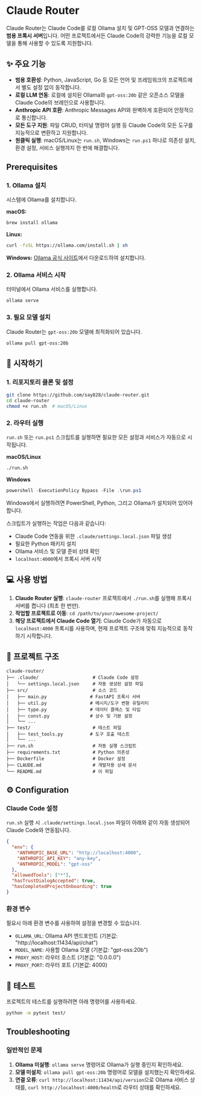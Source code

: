 # Claude Router

Claude Router는 Claude Code를 로컬 Ollama 설치 및 GPT-OSS 모델과 연결하는 **범용 프록시 서버**입니다. 어떤 프로젝트에서든 Claude Code의 강력한 기능을 로컬 모델을 통해 사용할 수 있도록 지원합니다.

## ✨ 주요 기능

*   **범용 호환성**: Python, JavaScript, Go 등 모든 언어 및 프레임워크의 프로젝트에서 별도 설정 없이 동작합니다.
*   **로컬 LLM 연동**: 로컬에 설치된 Ollama와 `gpt-oss:20b` 같은 오픈소스 모델을 Claude Code의 브레인으로 사용합니다.
*   **Anthropic API 호환**: Anthropic Messages API와 완벽하게 호환되어 안정적으로 통신합니다.
*   **모든 도구 지원**: 파일 CRUD, 터미널 명령어 실행 등 Claude Code의 모든 도구를 지능적으로 변환하고 지원합니다.
*   **원클릭 실행**: macOS/Linux는 `run.sh`, Windows는 `run.ps1` 하나로 의존성 설치, 환경 설정, 서비스 실행까지 한 번에 해결합니다.

## Prerequisites

### 1. Ollama 설치
시스템에 Ollama를 설치합니다.

**macOS:**
```bash
brew install ollama
```

**Linux:**
```bash
curl -fsSL https://ollama.com/install.sh | sh
```

**Windows:**
[Ollama 공식 사이트](https://ollama.com/download/windows)에서 다운로드하여 설치합니다.

### 2. Ollama 서비스 시작
터미널에서 Ollama 서비스를 실행합니다.
```bash
ollama serve
```

### 3. 필요 모델 설치
Claude Router는 `gpt-oss:20b` 모델에 최적화되어 있습니다.
```bash
ollama pull gpt-oss:20b
```

## 🚀 시작하기

### 1. 리포지토리 클론 및 설정
```bash
git clone https://github.com/say828/claude-router.git
cd claude-router
chmod +x run.sh  # macOS/Linux
```

### 2. 라우터 실행
`run.sh` 또는 `run.ps1` 스크립트를 실행하면 필요한 모든 설정과 서비스가 자동으로 시작됩니다.

**macOS/Linux**

```bash
./run.sh
```

**Windows**

```powershell
powershell -ExecutionPolicy Bypass -File .\run.ps1
```

Windows에서 실행하려면 PowerShell, Python, 그리고 Ollama가 설치되어 있어야 합니다.

스크립트가 실행하는 작업은 다음과 같습니다:
- Claude Code 연동을 위한 `.claude/settings.local.json` 파일 생성
- 필요한 Python 패키지 설치
- Ollama 서비스 및 모델 준비 상태 확인
- `localhost:4000`에서 프록시 서버 시작

## 💻 사용 방법

1.  **Claude Router 실행**: `claude-router` 프로젝트에서 `./run.sh`를 실행해 프록시 서버를 켭니다 (최초 한 번만).
2.  **작업할 프로젝트로 이동**: `cd /path/to/your/awesome-project/`
3.  **해당 프로젝트에서 Claude Code 열기**: Claude Code가 자동으로 `localhost:4000` 프록시를 사용하며, 현재 프로젝트 구조에 맞춰 지능적으로 동작하기 시작합니다.

## 📂 프로젝트 구조

```
claude-router/
├── .claude/                    # Claude Code 설정
│   └── settings.local.json     # 자동 생성된 설정 파일
├── src/                        # 소스 코드
│   ├── main.py                # FastAPI 프록시 서버
│   ├── util.py                # 메시지/도구 변환 유틸리티
│   ├── type.py                # 데이터 클래스 및 타입
│   ├── const.py               # 상수 및 기본 설정
│   └── ...
├── test/                       # 테스트 파일
│   ├── test_tools.py          # 도구 호출 테스트
│   └── ...
├── run.sh                      # 자동 실행 스크립트
├── requirements.txt            # Python 의존성
├── Dockerfile                  # Docker 설정
├── CLAUDE.md                   # 개발자용 상세 문서
└── README.md                   # 이 파일
```

## ⚙️ Configuration

### Claude Code 설정
`run.sh` 실행 시 `.claude/settings.local.json` 파일이 아래와 같이 자동 생성되어 Claude Code와 연동됩니다.

```json
{
  "env": {
    "ANTHROPIC_BASE_URL": "http://localhost:4000",
    "ANTHROPIC_API_KEY": "any-key",
    "ANTHROPIC_MODEL": "gpt-oss"
  },
  "allowedTools": ["*"],
  "hasTrustDialogAccepted": true,
  "hasCompletedProjectOnboarding": true
}
```

### 환경 변수
필요시 아래 환경 변수를 사용하여 설정을 변경할 수 있습니다.
- `OLLAMA_URL`: Ollama API 엔드포인트 (기본값: "http://localhost:11434/api/chat")
- `MODEL_NAME`: 사용할 Ollama 모델 (기본값: "gpt-oss:20b")
- `PROXY_HOST`: 라우터 호스트 (기본값: "0.0.0.0")
- `PROXY_PORT`: 라우터 포트 (기본값: 4000)

## 🧪 테스트

프로젝트의 테스트를 실행하려면 아래 명령어를 사용하세요.

```bash
python -m pytest test/
```

## Troubleshooting

### 일반적인 문제
1.  **Ollama 미실행**: `ollama serve` 명령어로 Ollama가 실행 중인지 확인하세요.
2.  **모델 미설치**: `ollama pull gpt-oss:20b` 명령어로 모델을 설치했는지 확인하세요.
3.  **연결 오류**: `curl http://localhost:11434/api/version`으로 Ollama 서비스 상태를, `curl http://localhost:4000/health`로 라우터 상태를 확인하세요.
